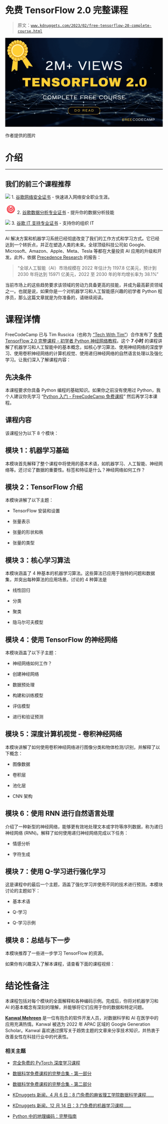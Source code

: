 # 免费 TensorFlow 2.0 完整课程

> 原文：[`www.kdnuggets.com/2023/02/free-tensorflow-20-complete-course.html`](https://www.kdnuggets.com/2023/02/free-tensorflow-20-complete-course.html)

![免费 TensorFlow 2.0 完整课程](img/05505caf803e9a5d8a88d4f3fc54ae93.png)

作者提供的图片

# 介绍

* * *

## 我们的前三个课程推荐

![](img/0244c01ba9267c002ef39d4907e0b8fb.png) 1\. [谷歌网络安全证书](https://www.kdnuggets.com/google-cybersecurity) - 快速进入网络安全职业生涯。

![](img/e225c49c3c91745821c8c0368bf04711.png) 2\. [谷歌数据分析专业证书](https://www.kdnuggets.com/google-data-analytics) - 提升你的数据分析技能

![](img/0244c01ba9267c002ef39d4907e0b8fb.png) 3\. [谷歌 IT 支持专业证书](https://www.kdnuggets.com/google-itsupport) - 支持你的组织 IT

* * *

AI 解决方案和机器学习系统已经彻底改变了我们的工作方式和学习方式。它已经达到一个转折点，并正在塑造人类的未来。全球顶级科技公司如 Google、Microsoft、Amazon、Apple、Meta、Tesla 等都在大量投资 AI 应用的升级和开发。此外，依据 [Precedence Research](https://www.precedenceresearch.com/artificial-intelligence-market) 的报告：

> “全球人工智能（AI）市场规模在 2022 年估计为 1197.8 亿美元，预计到 2030 年将达到 15971 亿美元，2022 至 2030 年的年均增长率为 38.1%”

当前市场上的这些趋势要求该领域的劳动力具备更高的技能，并成为最高薪资领域之一。也就是说，如果你是一个对机器学习和人工智能感兴趣的初学者 Python 程序员，那么这篇文章就是为你准备的，请继续阅读。

# 课程详情

FreeCodeCamp 已与 Tim Ruscica（也称为 [“Tech With Tim”](https://www.youtube.com/c/TechWithTim)）合作发布了 [免费 TensorFlow 2.0 完整课程 - 初学者 Python 神经网络教程](https://youtu.be/tPYj3fFJGjk)。这个 **7 小时** 的课程讲解了机器学习和人工智能中的基本概念，如核心学习算法、使用神经网络的深度学习、使用卷积神经网络的计算机视觉、使用递归神经网络的自然语言处理以及强化学习。让我们深入了解课程内容：

## 先决条件

本课程要求你具备 Python 编程的基础知识。如果你之前没有使用过 Python，我个人建议你先学习 “[Python 入门 - FreeCodeCamp 免费课程](https://youtu.be/rfscVS0vtbw)” 然后再学习本课程。

## 课程内容

该课程分为以下 8 个模块：

## 模块 1：机器学习基础

本模块首先解释了整个课程中将使用的基本术语，如机器学习、人工智能、神经网络等。还讨论了数据的重要性。标签和特征是什么？神经网络如何工作？

## 模块 2：TensorFlow 介绍

本模块讲解了以下主题：

+   TensorFlow 安装和设置

+   张量表示

+   张量的形状和秩

+   张量的类型

## 模块 3：核心学习算法

本模块涵盖了 4 种基本的机器学习算法。这些算法已应用于独特的问题和数据集，并突出每种算法的应用场景。讨论的 4 种算法是

+   线性回归

+   分类

+   聚类

+   隐马尔可夫模型

## 模块 4：使用 TensorFlow 的神经网络

本模块涵盖了以下子主题：

+   神经网络如何工作？

+   创建神经网络

+   数据预处理

+   构建和训练模型

+   评估模型

+   进行和验证预测

## 模块 5：深度计算机视觉 - 卷积神经网络

本模块讲解了如何使用卷积神经网络进行图像分类和物体检测/识别，并解释了以下概念：

+   图像数据

+   卷积层

+   池化层

+   CNN 架构

## 模块 6：使用 RNN 进行自然语言处理

介绍了一种新型的神经网络，能够更有效地处理文本或字符等序列数据，称为递归神经网络 (RNN)。解释了如何使用递归神经网络完成以下任务：

+   情感分析

+   字符生成

## 模块 7：使用 Q-学习进行强化学习

这是课程中的最后一个主题，涵盖了强化学习并使用不同的技术进行预测。本模块讨论的主题如下：

+   基本术语

+   Q-学习

+   Q-学习示例

## 模块 8：总结与下一步

本模块推荐了一些进一步学习 TensorFlow 的资源。

如果你有兴趣深入了解本课程，请查看下面的课程视频：

# 结论性备注

本课程包括对每个模块的全面解释和各种编码示例。完成后，你将对机器学习和 AI 的基本概念有深刻的理解，并能够将它们应用于你的数据和特定问题。

**[Kanwal Mehreen](https://www.linkedin.com/in/kanwal-mehreen1)** 是一位有抱负的软件开发人员，对数据科学和 AI 在医学中的应用充满热情。Kanwal 被选为 2022 年 APAC 区域的 Google Generation Scholar。Kanwal 喜欢通过撰写关于趋势主题的文章来分享技术知识，并热衷于改善女性在科技行业中的代表性。

### 相关主题

+   [完全免费的 PyTorch 深度学习课程](https://www.kdnuggets.com/2022/10/complete-free-pytorch-course-deep-learning.html)

+   [数据科学免费课程的完整合集 - 第一部分](https://www.kdnuggets.com/2023/03/complete-collection-data-science-free-courses-part-1.html)

+   [数据科学免费课程的完整合集 - 第二部分](https://www.kdnuggets.com/2023/03/complete-collection-data-science-free-courses-part-2.html)

+   [KDnuggets 新闻，4 月 6 日：8 门免费的麻省理工学院数据科学课程……](https://www.kdnuggets.com/2022/n14.html)

+   [KDnuggets 新闻，12 月 14 日：3 门免费的机器学习课程……](https://www.kdnuggets.com/2022/n48.html)

+   [Python 中的地理编码：完整指南](https://www.kdnuggets.com/2022/11/geocoding-python-complete-guide.html)
